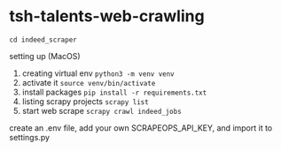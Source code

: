 # tsh-talents-web-crawling

`cd indeed_scraper`

setting up (MacOS)
1. creating virtual env `python3 -m venv venv`
2. activate it `source venv/bin/activate`
3. install packages `pip install -r requirements.txt`
4. listing scrapy projects `scrapy list`
5. start web scrape `scrapy crawl indeed_jobs`

create an .env file, add your own SCRAPEOPS_API_KEY, and import it to settings.py
